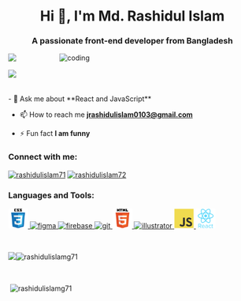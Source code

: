  
<h1 align="center">Hi 👋, I'm Md. Rashidul Islam</h1>
<h3 align="center">A passionate front-end developer from Bangladesh</h3>

<img src="https://i.ibb.co/ww6Xrdm/2.png">
<img align="right" alt="coding" width="400" src="https://www.optimalvirtualemployee.com/wp-content/uploads/2023/01/front-end-development.gif">
<br/>
<p> <img src="https://komarev.com/ghpvc/?username=rashidulislamg71&color=green"> </p>
<br/>
- 💬 Ask me about **React and JavaScript**

- 📫 How to reach me **jrashidulislam0103@gmail.com**

- ⚡ Fun fact **I am funny**

<h3 align="left">Connect with me:</h3>
<p align="left">
<a href="https://linkedin.com/in/rashidulislam71" target="blank"><img align="center" src="https://raw.githubusercontent.com/rahuldkjain/github-profile-readme-generator/master/src/images/icons/Social/linked-in-alt.svg" alt="rashidulislam71" height="30" width="40" /></a>
<a href="https://fb.com/rashidulislam72" target="blank"><img align="center" src="https://raw.githubusercontent.com/rahuldkjain/github-profile-readme-generator/master/src/images/icons/Social/facebook.svg" alt="rashidulislam72" height="30" width="40" /></a>
</p>

<h3 align="left">Languages and Tools:</h3>
<p align="left"> <a href="https://www.w3schools.com/css/" target="_blank" rel="noreferrer"> <img src="https://raw.githubusercontent.com/devicons/devicon/master/icons/css3/css3-original-wordmark.svg" alt="css3" width="40" height="40"/> </a> <a href="https://www.figma.com/" target="_blank" rel="noreferrer"> <img src="https://www.vectorlogo.zone/logos/figma/figma-icon.svg" alt="figma" width="40" height="40"/> </a> <a href="https://firebase.google.com/" target="_blank" rel="noreferrer"> <img src="https://www.vectorlogo.zone/logos/firebase/firebase-icon.svg" alt="firebase" width="40" height="40"/> </a> <a href="https://git-scm.com/" target="_blank" rel="noreferrer"> <img src="https://www.vectorlogo.zone/logos/git-scm/git-scm-icon.svg" alt="git" width="40" height="40"/> </a> <a href="https://www.w3.org/html/" target="_blank" rel="noreferrer"> <img src="https://raw.githubusercontent.com/devicons/devicon/master/icons/html5/html5-original-wordmark.svg" alt="html5" width="40" height="40"/> </a> <a href="https://www.adobe.com/in/products/illustrator.html" target="_blank" rel="noreferrer"> <img src="https://www.vectorlogo.zone/logos/adobe_illustrator/adobe_illustrator-icon.svg" alt="illustrator" width="40" height="40"/> </a> <a href="https://developer.mozilla.org/en-US/docs/Web/JavaScript" target="_blank" rel="noreferrer"> <img src="https://raw.githubusercontent.com/devicons/devicon/master/icons/javascript/javascript-original.svg" alt="javascript" width="40" height="40"/> </a> <a href="https://reactjs.org/" target="_blank" rel="noreferrer"> <img src="https://raw.githubusercontent.com/devicons/devicon/master/icons/react/react-original-wordmark.svg" alt="react" width="40" height="40"/> </a> </p>
<br/>
<p><img align="left" src="https://github-readme-stats.vercel.app/api/top-langs/?username=rashidulislamg71" /></p>

<p><img align="center" src="https://github-readme-streak-stats.herokuapp.com/?user=rashidulislamg71&" alt="rashidulislamg71" /></p>

<br/>
<p>&nbsp;<img align="center" src="https://github-readme-stats.vercel.app/api?username=rashidulislamg71&show_icons=true&locale=en" alt="rashidulislamg71" /></p>
